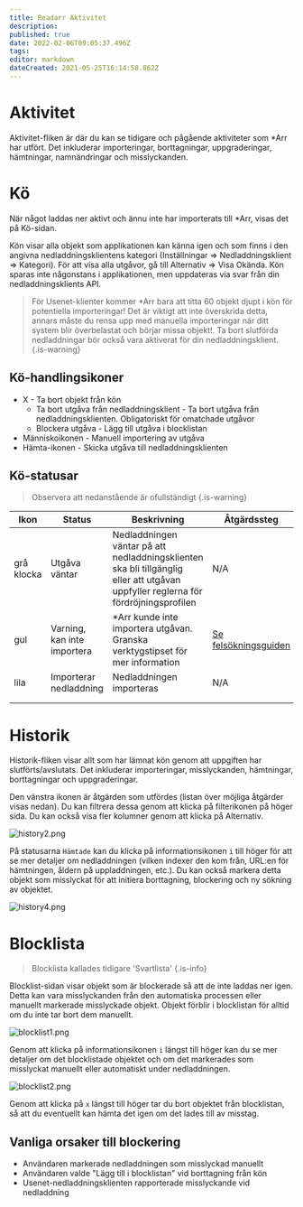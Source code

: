 ```yaml
---
title: Readarr Aktivitet
description: 
published: true
date: 2022-02-06T09:05:37.496Z
tags: 
editor: markdown
dateCreated: 2021-05-25T16:14:58.862Z
---
```


# Aktivitet

Aktivitet-fliken är där du kan se tidigare och pågående aktiviteter som \*Arr har utfört. Det inkluderar importeringar, borttagningar, uppgraderingar, hämtningar, namnändringar och misslyckanden.

# Kö

När något laddas ner aktivt och ännu inte har importerats till \*Arr, visas det på Kö-sidan.

Kön visar alla objekt som applikationen kan känna igen och som finns i den angivna nedladdningsklientens kategori (Inställningar => Nedladdningsklient => Kategori). För att visa alla utgåvor, gå till Alternativ => Visa Okända. Kön sparas inte någonstans i applikationen, men uppdateras via svar från din nedladdningsklients API.

> För Usenet-klienter kommer \*Arr bara att titta 60 objekt djupt i kön för potentiella importeringar! Det är viktigt att inte överskrida detta, annars måste du rensa upp med manuella importeringar när ditt system blir överbelastat och börjar missa objekt!.
> Ta bort slutförda nedladdningar bör också vara aktiverat för din nedladdningsklient. {.is-warning}

## Kö-handlingsikoner

- X - Ta bort objekt från kön
  - Ta bort utgåva från nedladdningsklient - Ta bort utgåva från nedladdningsklienten. Obligatoriskt för omatchade utgåvor
  - Blockera utgåva - Lägg till utgåva i blocklistan
- Människoikonen - Manuell importering av utgåva
- Hämta-ikonen - Skicka utgåva till nedladdningsklienten

## Kö-statusar

> Observera att nedanstående är ofullständigt {.is-warning}

| Ikon       | Status                   | Beskrivning                                                                                     | Åtgärdssteg                                              |
| ---------- | ------------------------ | ----------------------------------------------------------------------------------------------- | --------------------------------------------------------- |
| grå klocka | Utgåva väntar           | Nedladdningen väntar på att nedladdningsklienten ska bli tillgänglig eller att utgåvan uppfyller reglerna för fördröjningsprofilen | N/A                                                       |
| gul        | Varning, kan inte importera | \*Arr kunde inte importera utgåvan. Granska verktygstipset för mer information                    | [Se felsökningsguiden](/readarr/troubleshooting) |
| lila       | Importerar nedladdning   | Nedladdningen importeras                                                                           | N/A                                                       |
|            |                          |                                                                                                 |                                                           |
|            |                          |                                                                                                 |                                                           |

# Historik

Historik-fliken visar allt som har lämnat kön genom att uppgiften har slutförts/avslutats. Det inkluderar importeringar, misslyckanden, hämtningar, borttagningar och uppgraderingar.

Den vänstra ikonen är åtgärden som utfördes (listan över möjliga åtgärder visas nedan). Du kan filtrera dessa genom att klicka på filterikonen på höger sida. Du kan också visa fler kolumner genom att klicka på Alternativ.

![history2.png](/assets/readarr/history2.png)

På statusarna `Hämtade` kan du klicka på informationsikonen `i` till höger för att se mer detaljer om nedladdningen (vilken indexer den kom från, URL:en för hämtningen, åldern på uppladdningen, etc.). Du kan också markera detta objekt som misslyckat för att initiera borttagning, blockering och ny sökning av objektet.

![history4.png](/assets/readarr/history4.png)

# Blocklista

> Blocklista kallades tidigare 'Svartlista' {.is-info}

Blocklist-sidan visar objekt som är blockerade så att de inte laddas ner igen. Detta kan vara misslyckanden från den automatiska processen eller manuellt markerade misslyckade objekt. Objekt förblir i blocklistan för alltid om du inte tar bort dem manuellt.

![blocklist1.png](/assets/readarr/blocklist1.png)

Genom att klicka på informationsikonen `i` längst till höger kan du se mer detaljer om det blocklistade objektet och om det markerades som misslyckat manuellt eller automatiskt under nedladdningen.

![blocklist2.png](/assets/readarr/blocklist2.png)

Genom att klicka på `x` längst till höger tar du bort objektet från blocklistan, så att du eventuellt kan hämta det igen om det lades till av misstag.

## Vanliga orsaker till blockering

- Användaren markerade nedladdningen som misslyckad manuellt
- Användaren valde "Lägg till i blocklistan" vid borttagning från kön
- Usenet-nedladdningsklienten rapporterade misslyckande vid nedladdning